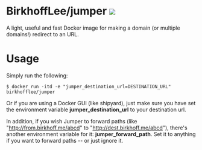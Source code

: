# BirkhoffLee/jumper [![](https://images.microbadger.com/badges/image/birkhofflee/jumper.svg)](https://microbadger.com/images/birkhofflee/jumper)
A light, useful and fast Docker image for making a domain (or multiple domains!) redirect to an URL.

# Usage
Simply run the following:
```
$ docker run -itd -e "jumper_destination_url=DESTINATION_URL" birkhofflee/jumper
```

Or if you are using a Docker GUI (like shipyard), just make sure you have set the environment variable **jumper_destination_url** to your destination url.

In addition, if you wish Jumper to forward paths (like "http://from.birkhoff.me/abcd" to "http://dest.birkhoff.me/abcd"), there's another environment variable for it: **jumper_forward_path**. Set it to anything if you want to forward paths -- or just ignore it.
